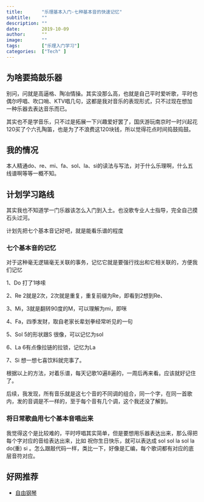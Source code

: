 ```yaml
---
title:       "乐理基本入门-七种基本音的快速记忆"
subtitle:    ""
description: ""
date:        2019-10-09
author:      ""
image:       ""
tags:        ["乐理入门学习"]
categories:  ["Tech" ]
---
```


##  为啥要捣鼓乐器

别问，问就是高逼格、陶冶情操。其实没那么高，也就是自己平时爱听歌，平时也偶尔哼唱、吹口哨、KTV唱几句，这都是我对音乐的表现形式，只不过现在想加一种乐器去表达音乐而已。

其实也不是学音乐，只不过是拓展一下兴趣爱好罢了，国庆游玩南京时一时兴起花120买了个六孔陶笛，也是为了不浪费这120块钱，所以觉得花点时间捣鼓捣鼓。

## 我的情况

本人精通do、re、mi、fa、sol、la、si的读法与写法，对于什么乐理啊，什么五线谱啊等等一概不知。

## 计划学习路线

其实我也不知道学一门乐器该怎么入门到入土。也没歌专业人士指导，完全自己摸石头过河。

计划先把七个基本音记好吧，就是能看乐谱的程度

### 七个基本音的记忆

对于这种毫无逻辑毫无关联的事务，记忆它就是要强行找出和它相关联的，方便我们记忆

1、Do  打了1哆嗦

2、Re  2就是2次，2次就是重复，重复前缀为Re，即看到2想到Re、

3、Mi，3就是翻转90度的M，可以理解为mi，即咪

4、Fa，四季发财，取自老家长辈划拳经常听见的一句

5、Sol  5的形状跟S 很像，可以记忆为sol

6、La  6有点像拉链的拉锁，记忆为La

7、Si  想一想七喜饮料就完事了。

根据以上的方法，对着乐谱，每天记歌10遍8遍的，一周后再来看。应该就好记住了。

后续，我发现，所有音乐就是这七个音的不同调的组合，同一个字，在同一首歌内，发的音调是不一样的，至于每个音有几个调，这个我还没了解到。

### 将日常歌曲用七个基本音唱出来

我觉得这个是比较难的，平时哼唱其实简单，但是要想用乐器表达出来，那么得把每个字对应的音给表达出来，比如 祝你生日快乐，就可以表达成  sol sol la sol la do(重) si 。怎么跟敲代码一样，类比一下，好像是汇编，每个歌词都有对应的底层音符对应。



## 好网推荐

- [自由钢琴](https://www.autopiano.cn/)